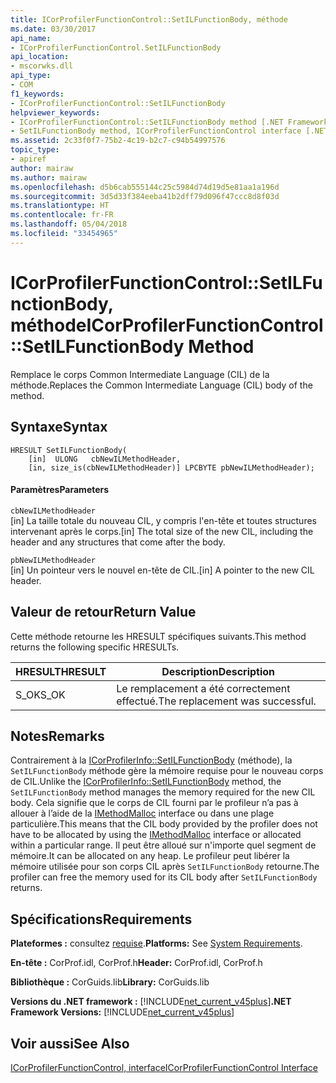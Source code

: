 ```yaml
---
title: ICorProfilerFunctionControl::SetILFunctionBody, méthode
ms.date: 03/30/2017
api_name:
- ICorProfilerFunctionControl.SetILFunctionBody
api_location:
- mscorwks.dll
api_type:
- COM
f1_keywords:
- ICorProfilerFunctionControl::SetILFunctionBody
helpviewer_keywords:
- ICorProfilerFunctionControl::SetILFunctionBody method [.NET Framework profiling]
- SetILFunctionBody method, ICorProfilerFunctionControl interface [.NET Framework profiling]
ms.assetid: 2c33f0f7-75b2-4c19-b2c7-c94b54997576
topic_type:
- apiref
author: mairaw
ms.author: mairaw
ms.openlocfilehash: d5b6cab555144c25c5984d74d19d5e81aa1a196d
ms.sourcegitcommit: 3d5d33f384eeba41b2dff79d096f47ccc8d8f03d
ms.translationtype: HT
ms.contentlocale: fr-FR
ms.lasthandoff: 05/04/2018
ms.locfileid: "33454965"
---
```

# <a name="icorprofilerfunctioncontrolsetilfunctionbody-method"></a><span data-ttu-id="c3c43-102">ICorProfilerFunctionControl::SetILFunctionBody, méthode</span><span class="sxs-lookup"><span data-stu-id="c3c43-102">ICorProfilerFunctionControl::SetILFunctionBody Method</span></span>
<span data-ttu-id="c3c43-103">Remplace le corps Common Intermediate Language (CIL) de la méthode.</span><span class="sxs-lookup"><span data-stu-id="c3c43-103">Replaces the Common Intermediate Language (CIL) body of the method.</span></span>  
  
## <a name="syntax"></a><span data-ttu-id="c3c43-104">Syntaxe</span><span class="sxs-lookup"><span data-stu-id="c3c43-104">Syntax</span></span>  
  
```  
HRESULT SetILFunctionBody(  
    [in]  ULONG   cbNewILMethodHeader,  
    [in, size_is(cbNewILMethodHeader)] LPCBYTE pbNewILMethodHeader);  
```  
  
#### <a name="parameters"></a><span data-ttu-id="c3c43-105">Paramètres</span><span class="sxs-lookup"><span data-stu-id="c3c43-105">Parameters</span></span>  
 `cbNewILMethodHeader`  
 <span data-ttu-id="c3c43-106">[in] La taille totale du nouveau CIL, y compris l'en-tête et toutes structures intervenant après le corps.</span><span class="sxs-lookup"><span data-stu-id="c3c43-106">[in] The total size of the new CIL, including the header and any structures that come after the body.</span></span>  
  
 `pbNewILMethodHeader`  
 <span data-ttu-id="c3c43-107">[in] Un pointeur vers le nouvel en-tête de CIL.</span><span class="sxs-lookup"><span data-stu-id="c3c43-107">[in] A pointer to the new CIL header.</span></span>  
  
## <a name="return-value"></a><span data-ttu-id="c3c43-108">Valeur de retour</span><span class="sxs-lookup"><span data-stu-id="c3c43-108">Return Value</span></span>  
 <span data-ttu-id="c3c43-109">Cette méthode retourne les HRESULT spécifiques suivants.</span><span class="sxs-lookup"><span data-stu-id="c3c43-109">This method returns the following specific HRESULTs.</span></span>  
  
|<span data-ttu-id="c3c43-110">HRESULT</span><span class="sxs-lookup"><span data-stu-id="c3c43-110">HRESULT</span></span>|<span data-ttu-id="c3c43-111">Description</span><span class="sxs-lookup"><span data-stu-id="c3c43-111">Description</span></span>|  
|-------------|-----------------|  
|<span data-ttu-id="c3c43-112">S_OK</span><span class="sxs-lookup"><span data-stu-id="c3c43-112">S_OK</span></span>|<span data-ttu-id="c3c43-113">Le remplacement a été correctement effectué.</span><span class="sxs-lookup"><span data-stu-id="c3c43-113">The replacement was successful.</span></span>|  
  
## <a name="remarks"></a><span data-ttu-id="c3c43-114">Notes</span><span class="sxs-lookup"><span data-stu-id="c3c43-114">Remarks</span></span>  
 <span data-ttu-id="c3c43-115">Contrairement à la [ICorProfilerInfo::SetILFunctionBody](../../../../docs/framework/unmanaged-api/profiling/icorprofilerinfo-setilfunctionbody-method.md) (méthode), la `SetILFunctionBody` méthode gère la mémoire requise pour le nouveau corps de CIL.</span><span class="sxs-lookup"><span data-stu-id="c3c43-115">Unlike the [ICorProfilerInfo::SetILFunctionBody](../../../../docs/framework/unmanaged-api/profiling/icorprofilerinfo-setilfunctionbody-method.md) method, the `SetILFunctionBody` method manages the memory required for the new CIL body.</span></span> <span data-ttu-id="c3c43-116">Cela signifie que le corps de CIL fourni par le profileur n’a pas à allouer à l’aide de la [IMethodMalloc](../../../../docs/framework/unmanaged-api/profiling/imethodmalloc-interface.md) interface ou dans une plage particulière.</span><span class="sxs-lookup"><span data-stu-id="c3c43-116">This means that the CIL body provided by the profiler does not have to be allocated by using the [IMethodMalloc](../../../../docs/framework/unmanaged-api/profiling/imethodmalloc-interface.md) interface or allocated within a particular range.</span></span> <span data-ttu-id="c3c43-117">Il peut être alloué sur n'importe quel segment de mémoire.</span><span class="sxs-lookup"><span data-stu-id="c3c43-117">It can be allocated on any heap.</span></span> <span data-ttu-id="c3c43-118">Le profileur peut libérer la mémoire utilisée pour son corps CIL après `SetILFunctionBody` retourne.</span><span class="sxs-lookup"><span data-stu-id="c3c43-118">The profiler can free the memory used for its CIL body after `SetILFunctionBody` returns.</span></span>  
  
## <a name="requirements"></a><span data-ttu-id="c3c43-119">Spécifications</span><span class="sxs-lookup"><span data-stu-id="c3c43-119">Requirements</span></span>  
 <span data-ttu-id="c3c43-120">**Plateformes :** consultez [requise](../../../../docs/framework/get-started/system-requirements.md).</span><span class="sxs-lookup"><span data-stu-id="c3c43-120">**Platforms:** See [System Requirements](../../../../docs/framework/get-started/system-requirements.md).</span></span>  
  
 <span data-ttu-id="c3c43-121">**En-tête :** CorProf.idl, CorProf.h</span><span class="sxs-lookup"><span data-stu-id="c3c43-121">**Header:** CorProf.idl, CorProf.h</span></span>  
  
 <span data-ttu-id="c3c43-122">**Bibliothèque :** CorGuids.lib</span><span class="sxs-lookup"><span data-stu-id="c3c43-122">**Library:** CorGuids.lib</span></span>  
  
 <span data-ttu-id="c3c43-123">**Versions du .NET framework :** [!INCLUDE[net_current_v45plus](../../../../includes/net-current-v45plus-md.md)]</span><span class="sxs-lookup"><span data-stu-id="c3c43-123">**.NET Framework Versions:** [!INCLUDE[net_current_v45plus](../../../../includes/net-current-v45plus-md.md)]</span></span>  
  
## <a name="see-also"></a><span data-ttu-id="c3c43-124">Voir aussi</span><span class="sxs-lookup"><span data-stu-id="c3c43-124">See Also</span></span>  
 [<span data-ttu-id="c3c43-125">ICorProfilerFunctionControl, interface</span><span class="sxs-lookup"><span data-stu-id="c3c43-125">ICorProfilerFunctionControl Interface</span></span>](../../../../docs/framework/unmanaged-api/profiling/icorprofilerfunctioncontrol-interface.md)

